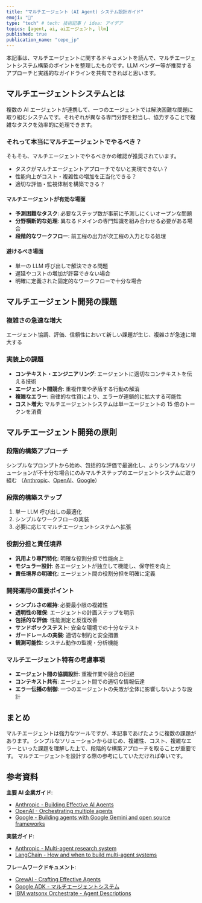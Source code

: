 ```yaml
---
title: "マルチエージェント (AI Agent) システム設計ガイド"
emoji: "👥"
type: "tech" # tech: 技術記事 / idea: アイデア
topics: [agent, ai, aiエージェント, llm]
published: true
publication_name: "cepe_jp"
---
```


本記事は、マルチエージェントに関するドキュメントを読んで、マルチエージェントシステム構築のポイントを整理したものです。LLM ベンダー等が推奨するアプローチと実践的なガイドラインを共有できればと思います。

## マルチエージェントシステムとは

複数の AI エージェントが連携して、一つのエージェントでは解決困難な問題に取り組むシステムです。それぞれが異なる専門分野を担当し、協力することで複雑なタスクを効率的に処理できます。

### それって本当にマルチエージェントでやるべき？

そもそも、マルチエージェントでやるべきかの確認が推奨されています。

- タスクがマルチエージェントアプローチでないと実現できない？
- 性能向上がコスト・複雑性の増加を正当化できる？
- 適切な評価・監視体制を構築できる？

#### マルチエージェントが有効な場面

- **予測困難なタスク**: 必要なステップ数が事前に予測しにくいオープンな問題
- **分野横断的な処理**: 異なるドメインの専門知識を組み合わせる必要がある場合
- **段階的なワークフロー**: 前工程の出力が次工程の入力となる処理

#### 避けるべき場面

- 単一の LLM 呼び出しで解決できる問題
- 遅延やコストの増加が許容できない場合
- 明確に定義された固定的なワークフローで十分な場合

## マルチエージェント開発の課題

### 複雑さの急速な増大

エージェント協調、評価、信頼性において新しい課題が生じ、複雑さが急速に増大する

### 実装上の課題

- **コンテキスト・エンジニアリング**: エージェントに適切なコンテキストを伝える技術
- **エージェント間競合**: 重複作業や矛盾する行動の解消
- **複雑なエラー**: 自律的な性質により、エラーが連鎖的に拡大する可能性
- **コスト増大**: マルチエージェントシステムは単一エージェントの 15 倍のトークンを消費

## マルチエージェント開発の原則

### 段階的構築アプローチ

シンプルなプロンプトから始め、包括的な評価で最適化し、よりシンプルなソリューションが不十分な場合にのみマルチステップのエージェントシステムに取り組む
（[Anthropic](https://www.anthropic.com/engineering/building-effective-agents)、[OpenAI](https://openai.github.io/openai-agents-python/multi_agent/)、[Google](https://developers.googleblog.com/en/building-agents-google-gemini-open-source-frameworks/)）

### 段階的構築ステップ

1. 単一 LLM 呼び出しの最適化
2. シンプルなワークフローの実装
3. 必要に応じてマルチエージェントシステムへ拡張

### 役割分担と責任境界

- **汎用より専門特化**: 明確な役割分担で性能向上
- **モジュラー設計**: 各エージェントが独立して機能し、保守性を向上
- **責任境界の明確化**: エージェント間の役割分担を明確に定義

### 開発運用の重要ポイント

- **シンプルさの維持**: 必要最小限の複雑性
- **透明性の確保**: エージェントの計画ステップを明示
- **包括的な評価**: 性能測定と反復改善
- **サンドボックステスト**: 安全な環境での十分なテスト
- **ガードレールの実装**: 適切な制約と安全措置
- **観測可能性**: システム動作の監視・分析機能

### マルチエージェント特有の考慮事項

- **エージェント間の協調設計**: 重複作業や競合の回避
- **コンテキスト共有**: エージェント間での適切な情報伝達
- **エラー伝播の制御**: 一つのエージェントの失敗が全体に影響しないような設計

## まとめ

マルチエージェントは強力なツールですが、本記事であげたように複数の課題があります。
シンプルなソリューションからはじめ、複雑性、コスト、複雑なエラーといった課題を理解した上で、段階的な構築アプローチを取ることが重要です。
マルチエージェントを設計する際の参考にしていただければ幸いです。

## 参考資料

**主要 AI 企業ガイド**:

- [Anthropic - Building Effective AI Agents](https://www.anthropic.com/engineering/building-effective-agents)
- [OpenAI - Orchestrating multiple agents](https://openai.github.io/openai-agents-python/multi_agent/)
- [Google - Building agents with Google Gemini and open source frameworks](https://developers.googleblog.com/en/building-agents-google-gemini-open-source-frameworks/)

**実装ガイド**:

- [Anthropic - Multi-agent research system](https://www.anthropic.com/engineering/built-multi-agent-research-system)
- [LangChain - How and when to build multi-agent systems](https://blog.langchain.com/how-and-when-to-build-multi-agent-systems/)

**フレームワークドキュメント**:

- [CrewAI - Crafting Effective Agents](https://docs.crewai.com/en/guides/agents/crafting-effective-agents)
- [Google ADK - マルチエージェントシステム](https://adk-labs.github.io/adk-docs/ja/agents/multi-agents/)
- [IBM watsonx Orchestrate - Agent Descriptions](https://www.ibm.com/docs/en/watsonx/watson-orchestrate/base?topic=agents-recommendations-agent-descriptions)
